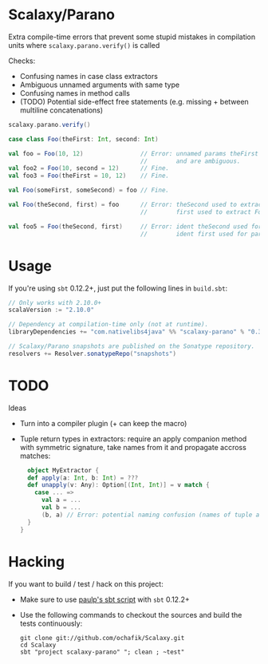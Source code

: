 # Scalaxy/Parano

Extra compile-time errors that prevent some stupid mistakes in compilation units where `scalaxy.parano.verify()` is called

Checks:
* Confusing names in case class extractors
* Ambiguous unnamed arguments with same type
* Confusing names in method calls
* (TODO) Potential side-effect free statements (e.g. missing + between multiline concatenations)

```scala
scalaxy.parano.verify()

case class Foo(theFirst: Int, second: Int)

val foo = Foo(10, 12)                // Error: unnamed params theFirst and second have same type
                                     //        and are ambiguous.
val foo2 = Foo(10, second = 12)      // Fine.
val foo3 = Foo(theFirst = 10, 12)    // Fine.

val Foo(someFirst, someSecond) = foo // Fine.

val Foo(theSecond, first) = foo      // Error: theSecond used to extract Foo.theFirst,
                                     //        first used to extract Foo.second

val foo5 = Foo(theSecond, first)     // Error: ident theSecond used for param theFirst,
                                     //        ident first used for param second
```

# Usage

If you're using `sbt` 0.12.2+, just put the following lines in `build.sbt`:
```scala
// Only works with 2.10.0+
scalaVersion := "2.10.0"

// Dependency at compilation-time only (not at runtime).
libraryDependencies += "com.nativelibs4java" %% "scalaxy-parano" % "0.3-SNAPSHOT" % "provided"

// Scalaxy/Parano snapshots are published on the Sonatype repository.
resolvers += Resolver.sonatypeRepo("snapshots")
```

# TODO

Ideas
- Turn into a compiler plugin (+ can keep the macro)
- Tuple return types in extractors: require an apply companion method with symmetric signature, take names from it and propagate accross matches:

  ```scala
    object MyExtractor {
    def apply(a: Int, b: Int) = ???
    def unapply(v: Any): Option[(Int, Int)] = v match {
      case ... =>
        val a = ...
        val b = ...
        (b, a) // Error: potential naming confusion (names of tuple are (a, b)).
    }
  }
  ```

# Hacking

If you want to build / test / hack on this project:
- Make sure to use [paulp's sbt script](https://github.com/paulp/sbt-extras) with `sbt` 0.12.2+
- Use the following commands to checkout the sources and build the tests continuously:

    ```
    git clone git://github.com/ochafik/Scalaxy.git
    cd Scalaxy
    sbt "project scalaxy-parano" "; clean ; ~test"
    ```
